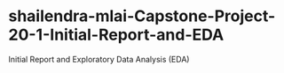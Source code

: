 # shailendra-mlai-Capstone-Project-20-1-Initial-Report-and-EDA
Initial Report and Exploratory Data Analysis (EDA)
